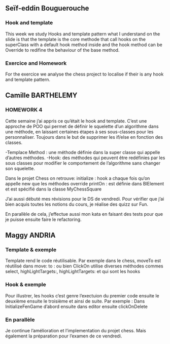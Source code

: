 ## Seïf-eddin Bouguerouche
### Hook and template 

This week we study Hooks and template pattern what I understand on the slide is that the template is the core methode that call hooks on the superClass with a default hook method inside and the hook method can be Override to redifine the behaviour of the base method.

### Exercice and Homework

For the exercice we analyse the chess project to localise if their is any hook and template pattern.

## Camille BARTHELEMY
### HOMEWORK 4
Cette semaine j’ai appris ce qu’était le hook and template. C’est une approche de POO qui permet de définir le squelette d’un algorithme dans une méthode, en laissant certaines étapes à ses sous-classes pour les personnaliser. Toujours dans le but de supprimer les if/else en fonction des classes.

-Templace Method : 
une méthode définie dans la super classe qui appelle d’autres méthodes.
-Hook: des méthodes qui peuvent être redéfinies par les sous classes pour modifier le comportement de l’algorithme sans changer son squelette.

Dans le projet Chess on retrouve:
initialize : hook a chaque fois qu’on appelle new que les méthodes override
printOn : est définie dans BlElement et est spécifié dans la classe MyChessSquare

J’ai aussi débuté mes révisions pour le DS de vendredi. Pour vérifier que j’ai bien acquis toutes les notions du cours, je réalise des quizz sur Fun.

En parallèle de cela, j’effectue aussi mon kata en faisant des tests pour que je puisse ensuite faire le refactoring.


## Maggy ANDRIA

### Template & exemple

Template rend le code réutilisable.
Par exemple dans le chess, moveTo est réutilisé dans move: to :
ou bien ClickOn utilise diverses méthodes commes select, highLightTargets:, highLightTargets: et qui sont les hooks

### Hook & exemple

Pour illustrer, les hooks c’est genre l’exectuion du premier code ensuite le deuxième ensuite le troisième et ainsi de suite.
Par exemple : Dans InitializeFenGame d’abord ensuite dans editor ensuite clickOnDelete

### En parallèle

Je continue l’amélioration et l’implementation du projet chess. Mais également la préparation pour l’examen de ce vendredi.
